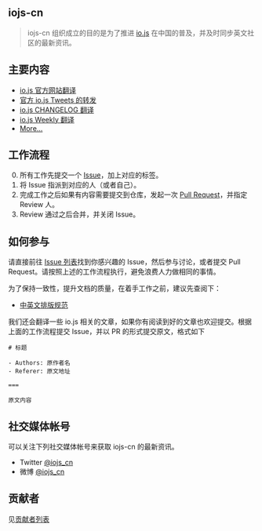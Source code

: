 iojs-cn
----------

> iojs-cn 组织成立的目的是为了推进 [io.js](https://iojs.org/) 在中国的普及，并及时同步英文社区的最新资讯。


## 主要内容

- [io.js 官方网站翻译](https://github.com/iojs/website/tree/i18n-static/public/i18n/cn)
- [官方 io.js Tweets 的转发](https://twitter.com/official_iojs)
- [io.js CHANGELOG 翻译](https://github.com/iojs/io.js/blob/v1.x/CHANGELOG.md)
- [io.js Weekly 翻译](https://medium.com/@iojs)
- [More...](https://github.com/iojs/iojs-cn/issues)

## 工作流程

0. 所有工作先提交一个 [Issue](https://github.com/iojs/iojs-cn/issues)，加上对应的标签。
0. 将 Issue 指派到对应的人（或者自己）。
0. 完成工作之后如果有内容需要提交到仓库，发起一次 [Pull Request](https://github.com/iojs/iojs-cn/pulls)，并指定 Review 人。
0. Review 通过之后合并，并关闭 Issue。

## 如何参与

请直接前往 [Issue 列表](https://github.com/iojs/iojs-cn/issues)找到你感兴趣的 Issue，然后参与讨论，或者提交 Pull Request。请按照上述的工作流程执行，避免浪费人力做相同的事情。

为了保持一致性，提升文档的质量，在着手工作之前，建议先查阅下：

- [中英文排版规范](https://github.com/sparanoid/chinese-copywriting-guidelines)

我们还会翻译一些 io.js 相关的文章，如果你有阅读到好的文章也欢迎提交。根据上面的工作流程提交 Issue，并以 PR 的形式提交原文，格式如下

```
# 标题

- Authors: 原作者名
- Referer: 原文地址

===

原文内容

```

## 社交媒体帐号

可以关注下列社交媒体帐号来获取 iojs-cn 的最新资讯。

- Twitter [@iojs_cn](https://twitter.com/iojs_cn)
- 微博 [@iojs_cn](http://weibo.com/iojscn)

## 贡献者

见[贡献者列表](https://github.com/iojs/iojs-cn/graphs/contributors)
